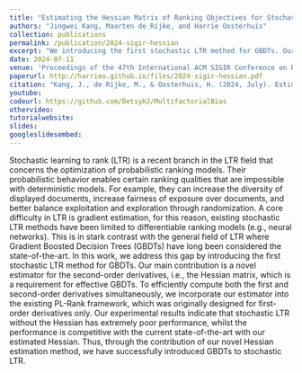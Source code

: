 ```yaml
---
title: "Estimating the Hessian Matrix of Ranking Objectives for Stochastic Learning to Rank with Gradient Boosted Trees"
authors: "Jingwei Kang, Maarten de Rijke, and Harrie Oosterhuis"
collection: publications
permalink: /publication/2024-sigir-hessian
excerpt: "We introducing the first stochastic LTR method for GBDTs. Our main contribution is a novel estimator for the second-order derivatives, i.e., the Hessian matrix, which is a requirement for effective GBDTs. To efficiently compute both the first and second-order derivatives simultaneously, we incorporate our estimator into the existing PL-Rank framework."
date: 2024-07-11
venue: 'Proceedings of the 47th International ACM SIGIR Conference on Research and Development in Information Retrieval. (SIGIR ’24)'
paperurl: http://harrieo.github.io/files/2024-sigir-hessian.pdf
citation: "Kang, J., de Rijke, M., & Oosterhuis, H. (2024, July). Estimating the Hessian Matrix of Ranking Objectives for Stochastic Learning to Rank with Gradient Boosted Trees. In Proceedings of the 47th International ACM SIGIR Conference on Research and Development in Information Retrieval (pp. 2390-2394)."
youtube: 
codeurl: https://github.com/BetsyHJ/MultifactorialBias
othervideo:
tutorialwebsite: 
slides: 
googleslidesembed: 
---
```


Stochastic learning to rank (LTR) is a recent branch in the LTR field that concerns the optimization of probabilistic ranking models. Their probabilistic behavior enables certain ranking qualities that are impossible with deterministic models. For example, they can increase the diversity of displayed documents, increase fairness of exposure over documents, and better balance exploitation and exploration through randomization. A core difficulty in LTR is gradient estimation, for this reason, existing stochastic LTR methods have been limited to differentiable ranking models (e.g., neural networks). This is in stark contrast with the general field of LTR where Gradient Boosted Decision Trees (GBDTs) have long been considered the state-of-the-art. In this work, we address this gap by introducing the first stochastic LTR method for GBDTs. Our main contribution is a novel estimator for the second-order derivatives, i.e., the Hessian matrix, which is a requirement for effective GBDTs. To efficiently compute both the first and second-order derivatives simultaneously, we incorporate our estimator into the existing PL-Rank framework, which was originally designed for first-order derivatives only. Our experimental results indicate that stochastic LTR without the Hessian has extremely poor performance, whilst the performance is competitive with the current state-of-the-art with our estimated Hessian. Thus, through the contribution of our novel Hessian estimation method, we have successfully introduced GBDTs to stochastic LTR.
